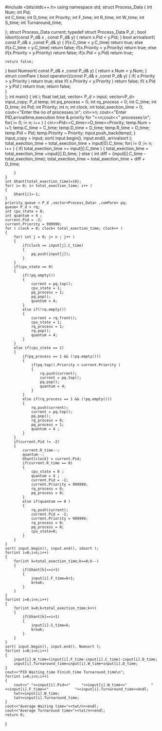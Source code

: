 
#include <bits/stdc++.h>
using namespace std;
struct Process_Data
{
	int Num;
	int Pid;  
	int C_time; 
	int D_time; 
	int Priority; 
	int F_time; 
	int R_time; 
	int W_time; 
	int S_time;
	int Turnaround_time;

};
struct Process_Data current;
typedef struct Process_Data P_d ;
bool idsort(const P_d& x , const P_d& y)
{
	return x.Pid < y.Pid;
}
bool arrivalsort( const P_d& x ,const P_d& y)
{
	if(x.C_time < y.C_time)
		return true;
	else if(x.C_time > y.C_time)
		return false;
	if(x.Priority < y.Priority)
		return true;
	else if(x.Priority > y.Priority)
		return false;
	if(x.Pid < y.Pid)
		return true;

	return false;
}
bool Numsort( const P_d& x ,const P_d& y)
{
	return x.Num < y.Num;
}
struct comPare
{
	bool operator()(const P_d& x ,const P_d& y)
	{
		if( x.Priority > y.Priority )
			return true;
		else if( x.Priority < y.Priority )
			return false;
		if( x.Pid > y.Pid )
			return true;
		return false;	
	}	
};
int main()
{
	int i;
	float twt,tat;
	vector< P_d > input;
	vector<P_d> input_copy;
	P_d temp;
	int pq_process = 0; 
	int rq_process = 0; 
	int C_time;
	int D_time;
	int Pid;
	int Priority;
	int n;
	int clock;
	int total_exection_time = 0;
	cout<<"Enter the no of processes.\n";
	cin>>n;
	cout<<"Enter PID,arrivaltime,execution time & priority for "<<n;cout<<" processes:\n";
	for( i= 0; i< n; i++ )
	{
		cin>>Pid>>C_time>>D_time>>Priority;
		temp.Num = i+1;
		temp.C_time = C_time;
		temp.D_time = D_time;
		temp.R_time = D_time;
		temp.Pid = Pid;
		temp.Priority = Priority;
		input.push_back(temp);
	}
	input_copy = input;
	sort( input.begin(), input.end(), arrivalsort );
    total_exection_time = total_exection_time + input[0].C_time;
    for( i= 0 ;i< n; i++ )
    {
    	if( total_exection_time >= input[i].C_time )
    	{
    		total_exection_time = total_exection_time +input[i].D_time;
    	}
    	else
    	{
    		int diff = (input[i].C_time - total_exection_time);
    		total_exection_time = total_exection_time + diff + D_time;

    	}
    }
	int Ghant[total_exection_time]={0}; 
	for( i= 0; i< total_exection_time; i++ )
	{
		Ghant[i]=-1;
	}
	priority_queue < P_d ,vector<Process_Data> ,comPare> pq; 
	queue< P_d > rq; 
	int cpu_state = 0; 
	int quantum = 4 ; 
	current.Pid = -2;
	current.Priority = 999999;
	for ( clock = 0; clock< total_exection_time; clock++ )
	{
		for( int j = 0; j< n ; j++ )
		{
			if(clock == input[j].C_time)
			{
				pq.push(input[j]);
			}
		}
		if(cpu_state == 0) 
		{
			if(!pq.empty())
			{
				current = pq.top();
				cpu_state = 1;
				pq_process = 1;
				pq.pop();
				quantum = 4; 
			}
			else if(!rq.empty())
			{
				current = rq.front();
				cpu_state = 1;
				rq_process = 1;
				rq.pop();
				quantum = 4;
			}
		}
		else if(cpu_state == 1) 
		{
			if(pq_process == 1 && (!pq.empty()))
			{
				if(pq.top().Priority < current.Priority ) 
				{
					rq.push(current); 
					current = pq.top();
					pq.pop();
					quantum = 4; 
				}
			}
			else if(rq_process == 1 && (!pq.empty())) 
			{
				rq.push(current);
				current = pq.top();
				pq.pop();
				rq_process = 0;
				pq_process = 1;
				quantum = 4 ;
			}
		}
		if(current.Pid != -2) 
		{
			current.R_time--;
			quantum--;
			Ghant[clock] = current.Pid;
			if(current.R_time == 0) 
			{
				cpu_state = 0 ;
				quantum = 4 ;
				current.Pid = -2;
				current.Priority = 999999;
				rq_process = 0;
				pq_process = 0;
			}
			else if(quantum == 0 )  
			{
				rq.push(current);
				current.Pid = -2;
				current.Priority = 999999;
				rq_process = 0;
				pq_process = 0;
				cpu_state=0;
			}
		}	
	}
	sort( input.begin(), input.end(), idsort );
	for(int i=0;i<n;i++)
	{
		for(int k=total_exection_time;k>=0;k--)
		{
			if(Ghant[k]==i+1)
			{
				input[i].F_time=k+1;
				break;
			}
		}
	}
	for(int i=0;i<n;i++)
	{
		for(int k=0;k<total_exection_time;k++)
		{
			if(Ghant[k]==i+1)
			{
				input[i].S_time=k;
				break;
			}
		}
	}
	sort( input.begin(), input.end(), Numsort );
	for(int i=0;i<n;i++)
	{
		input[i].W_time=(input[i].F_time-input[i].C_time)-input[i].D_time;
		input[i].Turnaround_time=input[i].W_time+input[i].D_time;
	}
	cout<<"PID Waiting_time Finish_time Turnaround_time\n";
	for(int i=0;i<n;i++)
	{
		cout<<" "<<input[i].Pid<<"     "<<input[i].W_time<<"           "<<input[i].F_time<<"            "<<input[i].Turnaround_time<<endl;
		twt+=input[i].W_time;
		tat+=input[i].Turnaround_time;	
	}
	cout<<"Average Waiting time="<<twt/n<<endl;
	cout<<"Average Turnaround time="<<tat/n<<endl;	
	return 0;
}
